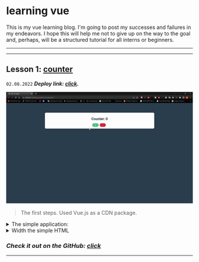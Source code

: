 # learning vue
This is my vue learning blog.
I'm going to post my successes and failures in my endeavors. I hope this will help me not to give up on the way to the goal and, perhaps, will be a structured tutorial for all interns or beginners.

***
***
## Lesson 1: [counter](https://github.com/syrovezhko/learning-vue/tree/lesson1/lesson%201)

`02.08.2022`
***Deploy link: [click](https://syrovezhko.github.io/learning-vue/lesson%201/src/).***


![image](https://github.com/syrovezhko/learning-vue/blob/lesson1/lesson%201/counter.gif)

> The first steps. Used Vue.js as a CDN package.

<details>
<summary>The simple application:</summary>

```JS
const App = {
  data() {
    return {
      counter: 0
    }
  }
}

Vue.createApp(App).mount('#app')
```
</details>

<details>
<summary>Width the simple HTML</summary>

```HTML
<!DOCTYPE html>
<html lang="en">
  <head>
    <meta charset="UTF-8" />
    <meta name="viewport" content="width=device-width, initial-scale=1.0" />
    <title>Vue 3 Counter</title>
    <link rel="stylesheet" href="style.css" />
  </head>
  <body>
    <div class="container pt-5" id="app">
      <div class="card center">
        <h1>Counter: {{ counter }}</h1>
        <div>
          <button class="btn primary" v-on:click="counter++">+</button>
          <button class="btn danger" v-on:click="counter > 0 ? counter-- : 0">-</button>
        </div>
      </div>
    </div>
    <script src="https://unpkg.com/vue@next"></script>
    <script src="app.js"></script>
  </body>
</html>
```
</details>

### ***Check it out on the GitHub: [click](https://github.com/syrovezhko/learning-vue/tree/lesson1/lesson%201)***

***

